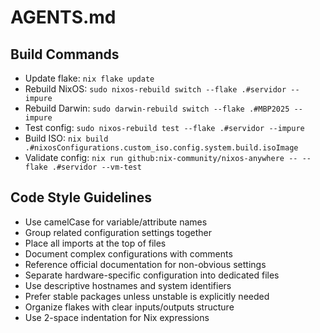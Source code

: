 # AGENTS.md

## Build Commands
- Update flake: `nix flake update`
- Rebuild NixOS: `sudo nixos-rebuild switch --flake .#servidor --impure`
- Rebuild Darwin: `sudo darwin-rebuild switch --flake .#MBP2025 --impure`
- Test config: `sudo nixos-rebuild test --flake .#servidor --impure`
- Build ISO: `nix build .#nixosConfigurations.custom_iso.config.system.build.isoImage`
- Validate config: `nix run github:nix-community/nixos-anywhere -- --flake .#servidor --vm-test`

## Code Style Guidelines
- Use camelCase for variable/attribute names
- Group related configuration settings together
- Place all imports at the top of files
- Document complex configurations with comments
- Reference official documentation for non-obvious settings
- Separate hardware-specific configuration into dedicated files
- Use descriptive hostnames and system identifiers
- Prefer stable packages unless unstable is explicitly needed
- Organize flakes with clear inputs/outputs structure
- Use 2-space indentation for Nix expressions